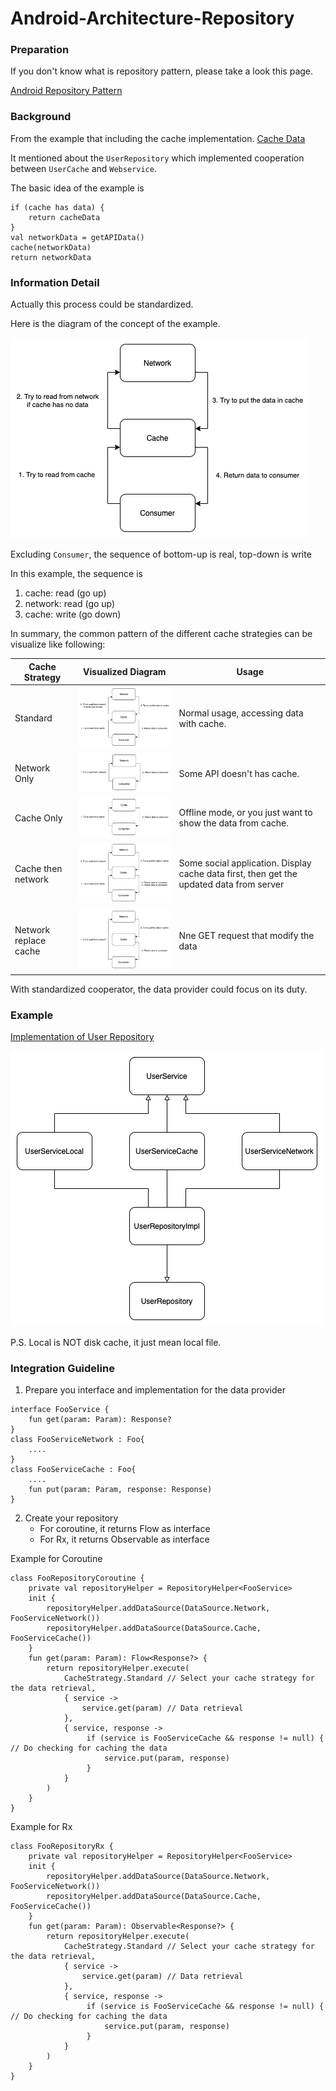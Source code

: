 # Android-Architecture-Repository

### Preparation

If you don't know what is repository pattern, please take a look this page.

[Android Repository Pattern](https://developer.android.com/jetpack/docs/guide)

### Background

From the example that including the cache implementation. [Cache Data](https://developer.android.com/jetpack/docs/guide#cache-data)

It mentioned about the `UserRepository` which implemented cooperation between `UserCache` and `Webservice`.

The basic idea of the example is

```
if (cache has data) {
    return cacheData
}
val networkData = getAPIData()
cache(networkData)
return networkData
```

### Information Detail

Actually this process could be standardized.

Here is the diagram of the concept of the example.

![](./showcase/standard.png)

Excluding `Consumer`, the sequence of bottom-up is real, top-down is write

In this example, the sequence is
1. cache: read (go up)
2. network: read (go up)
3. cache: write (go down)

In summary, the common pattern of the different cache strategies can be visualize like following:

|Cache Strategy|Visualized Diagram|Usage|
|---|---|---|
|Standard|<img src="./showcase/standard.png" width="320">|Normal usage, accessing data with cache.|
|Network Only|<img src="./showcase/network-only.png" width="320">|Some API doesn't has cache.|
|Cache Only|<img src="./showcase/cache-only.png" width="320">|Offline mode, or you just want to show the data from cache.|
|Cache then network|<img src="./showcase/cache-then-network.png" width="320">|Some social application. Display cache data first, then get the updated data from server|
|Network replace cache|<img src="./showcase/network-replace-cache.png" width="320">|Nne GET request that modify the data|

With standardized cooperator, the data provider could focus on its duty.

### Example

[Implementation of User Repository](app/src/main/java/com/codedeco/lib/arch/repository/example)

![Relationship Diagram](./showcase/example.png)

P.S. Local is NOT disk cache, it just mean local file.

### Integration Guideline
1. Prepare you interface and implementation for the data provider
```
interface FooService {
    fun get(param: Param): Response?
}
class FooServiceNetwork : Foo{
    ....
}
class FooServiceCache : Foo{
    ....
    fun put(param: Param, response: Response)
}
```
2. Create your repository
   - For coroutine, it returns Flow<T> as interface
   - For Rx, it returns Observable<T> as interface

Example for Coroutine
```
class FooRepositoryCoroutine {
    private val repositoryHelper = RepositoryHelper<FooService>
    init {
        repositoryHelper.addDataSource(DataSource.Network, FooServiceNetwork())
        repositoryHelper.addDataSource(DataSource.Cache, FooServiceCache())
    }
    fun get(param: Param): Flow<Response?> {
        return repositoryHelper.execute(
            CacheStrategy.Standard // Select your cache strategy for the data retrieval,
            { service ->
                service.get(param) // Data retrieval
            },
            { service, response ->
                 if (service is FooServiceCache && response != null) { // Do checking for caching the data
                     service.put(param, response)
                 }
            }
        )
    }
}
```
Example for Rx
```
class FooRepositoryRx {
    private val repositoryHelper = RepositoryHelper<FooService>
    init {
        repositoryHelper.addDataSource(DataSource.Network, FooServiceNetwork())
        repositoryHelper.addDataSource(DataSource.Cache, FooServiceCache())
    }
    fun get(param: Param): Observable<Response?> {
        return repositoryHelper.execute(
            CacheStrategy.Standard // Select your cache strategy for the data retrieval,
            { service ->
                service.get(param) // Data retrieval
            },
            { service, response ->
                 if (service is FooServiceCache && response != null) { // Do checking for caching the data
                     service.put(param, response)
                 }
            }
        )
    }
}
```
